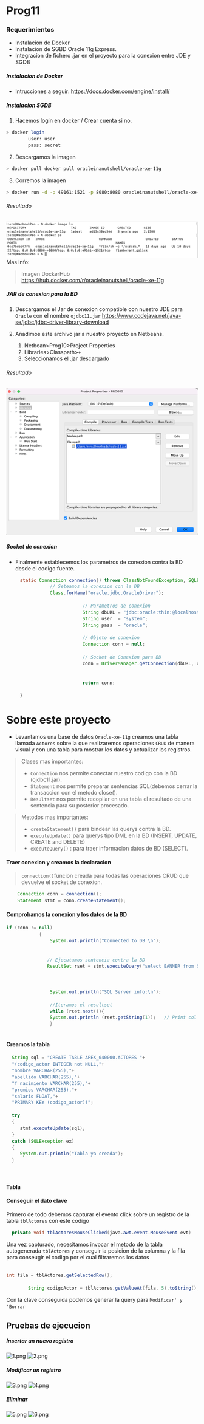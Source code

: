 # Prog11

### Requerimientos

* Instalacion de Docker
* Instalacion de SGBD Oracle 11g Express.
* Integracion de fichero .jar en el proyecto para la conexion entre JDE y SGDB

##### Instalacion de Docker
* Intrucciones a seguir: https://docs.docker.com/engine/install/
##### Instalacion SGDB
1. Hacemos login en docker / Crear cuenta si no.

```bash
> docker login 
        user: user
        pass: secret
```
2. Descargamos la imagen
```bash
> docker pull docker pull oracleinanutshell/oracle-xe-11g   
```
3. Corremos la imagen
```bash
> docker run -d -p 49161:1521 -p 8080:8080 oracleinanutshell/oracle-xe-11g
```
###### Resultado
![docker.png](Ix82P2OEJ-docker.png)
Mas info:
>Imagen DockerHub https://hub.docker.com/r/oracleinanutshell/oracle-xe-11g

##### JAR de conexion para la BD
1. Descargamos el Jar de conexion compatible con nuestro JDE para `Oracle` con el nombre `ojdbc11.jar` https://www.codejava.net/java-se/jdbc/jdbc-driver-library-download



2. Añadimos este archivo jar a nuestro proyecto en Netbeans.
      1. Netbean>Prog10>Project Properties
      2. Libraries>Classpath>`+`
      3. Seleccionamos el .jar descargado

###### Resultado
![jar.png](V408b03Nw-jar.png)
##### Socket de conexion
* Finalmente establecemos los parametros de conexion contra la BD desde el codigo fuente.
```java
     static Connection connection() throws ClassNotFoundException, SQLException{
                // Seteamos la conexion con la DB
                Class.forName("oracle.jdbc.OracleDriver");

                            // Parametros de conexion
                            String dbURL = "jdbc:oracle:thin:@localhost:49161:xe";
                            String user  = "system";
                            String pass  = "oracle";

                            // Objeto de conexion
                            Connection conn = null;
                            
                            // Socket de Conexion para BD
                            conn = DriverManager.getConnection(dbURL, user, pass);
                           
     
                            return conn;
     
     }
````
# Sobre este proyecto
* Levantamos una base de datos `Oracle-xe-11g` creamos una tabla llamada `Actores` sobre la que realizaremos operaciones `CRUD` de manera visual y con una tabla para mostrar los datos y actualizar los registros.

> Clases mas importantes:
> * `Connection` nos permite conectar nuestro codigo con la BD (ojdbc11.jar).
> * `Statement` nos permite preparar sentencias SQL(debemos cerrar la transaccion con el metodo close().
> * `Resultset` nos permite recopilar en una tabla el resultado de una sentencia para su posterior procesado.


> Metodos mas importantes:
> * `createStatement()` para bindear las querys contra la BD.
> * `executeUpdate()` para querys tipo DML en la BD (INSERT, UPDATE, CREATE and DELETE)
> * `executeQuery()` : para traer informacion datos de BD (SELECT).


#### Traer conexion y creamos la declaracion
> `connection()`funcion creada para todas las operaciones CRUD que devuelve  el socket de conexion.

```java
    Connection conn = connection();
    Statement stmt = conn.createStatement();

````

#### Comprobamos la conexion y los datos de la BD

```java
if (conn != null) 
            {
                System.out.println("Connected to DB \n");
            
         
               // Ejecutamos sentencia contra la BD
               ResultSet rset = stmt.executeQuery("select BANNER from SYS.V_$VERSION");
               
               
                  
                System.out.println("SQL Server info:\n");
  
                //Iteramos el resultset
                while (rset.next()){
                System.out.println (rset.getString(1));   // Print col 1
                }
             
````


#### Creamos la tabla



```java
  String sql = "CREATE TABLE APEX_040000.ACTORES "+
  "(codigo_actor INTEGER not NULL,"+
  "nombre VARCHAR(255),"+ 
  "apellido VARCHAR(255),"+
  "f_nacimiento VARCHAR(255),"+
  "premios VARCHAR(255),"+
  "salario FLOAT,"+
  "PRIMARY KEY (codigo_actor))"; 

  try
  { 
     stmt.executeUpdate(sql);
  }
  catch (SQLException ex)
  {
     System.out.println("Tabla ya creada");
  }
    
    
````

#### Tabla

#### Conseguir el dato clave
Primero de todo debemos capturar el evento click sobre un registro de la tabla `tblActores` con este codigo

```java
  private void tblActoresMouseClicked(java.awt.event.MouseEvent evt)
````
Una vez capturado, necesitamos invocar el metodo de la tabla autogenerada `tblActores` y conseguir la posicion de la columna y la fila para conseugir el codigo por el cual filtraremos los datos



```java

int fila = tblActores.getSelectedRow();

        String codigoActor = tblActores.getValueAt(fila, 5).toString();
````

Con la clave conseguida podemos generar la query para `Modificar' y 'Borrar` 

## Pruebas de ejecucion

##### Insertar un nuevo registro
![1.png](ERQg1TGB7-1.png)
![2.png](jCCn0pK6s-2.png)

##### Modificar un registro
![3.png](aGZlyn1wE-3.png)
![4.png](9nBJiTDur-4.png)
##### Eliminar
![5.png](AaNTEfFqe-5.png)
![6.png](mPSypcGzn-6.png)